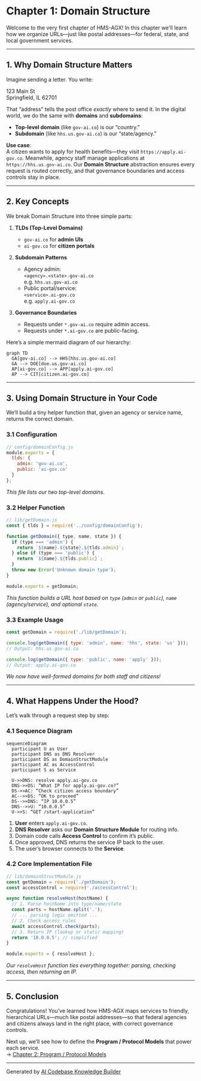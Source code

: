 # Chapter 1: Domain Structure

Welcome to the very first chapter of HMS-AGX! In this chapter we'll learn how we organize URLs—just like postal addresses—for federal, state, and local government services.  

---

## 1. Why Domain Structure Matters

Imagine sending a letter. You write:

  123 Main St  
  Springfield, IL 62701  

That “address” tells the post office *exactly* where to send it. In the digital world, we do the same with **domains** and **subdomains**:

  - **Top-level domain** (like `gov-ai.co`) is our “country.”  
  - **Subdomain** (like `hhs.us.gov-ai.co`) is our “state/agency.”  

**Use case**:  
A citizen wants to apply for health benefits—they visit `https://apply.ai-gov.co`. Meanwhile, agency staff manage applications at `https://hhs.us.gov-ai.co`. Our **Domain Structure** abstraction ensures every request is routed correctly, and that governance boundaries and access controls stay in place.

---

## 2. Key Concepts

We break Domain Structure into three simple parts:

1. **TLDs (Top-Level Domains)**  
   - `gov-ai.co` for **admin UIs**  
   - `ai-gov.co` for **citizen portals**

2. **Subdomain Patterns**  
   - Agency admin:  
     `<agency>.<state>.gov-ai.co`  
     e.g. `hhs.us.gov-ai.co`  
   - Public portal/service:  
     `<service>.ai-gov.co`  
     e.g. `apply.ai-gov.co`

3. **Governance Boundaries**  
   - Requests under `*.gov-ai.co` require admin access.  
   - Requests under `*.ai-gov.co` are public-facing.

Here’s a simple mermaid diagram of our hierarchy:

```mermaid
graph TD
  GA[gov-ai.co] --> HHS[hhs.us.gov-ai.co]
  GA --> DOE[doe.us.gov-ai.co]
  AP[ai-gov.co] --> APP[apply.ai-gov.co]
  AP --> CIT[citizen.ai-gov.co]
```

---

## 3. Using Domain Structure in Your Code

We’ll build a tiny helper function that, given an agency or service name, returns the correct domain.

### 3.1 Configuration

```js
// config/domainConfig.js
module.exports = {
  tlds: {
    admin: 'gov-ai.co',
    public: 'ai-gov.co'
  }
};
```
*This file lists our two top-level domains.*

### 3.2 Helper Function

```js
// lib/getDomain.js
const { tlds } = require('../config/domainConfig');

function getDomain({ type, name, state }) {
  if (type === 'admin') {
    return `${name}.${state}.${tlds.admin}`;
  } else if (type === 'public') {
    return `${name}.${tlds.public}`;
  }
  throw new Error('Unknown domain type');
}

module.exports = getDomain;
```
*This function builds a URL host based on `type` (`admin` or `public`), `name` (agency/service), and optional `state`.*

### 3.3 Example Usage

```js
const getDomain = require('./lib/getDomain');

console.log(getDomain({ type: 'admin', name: 'hhs', state: 'us' }));
// Output: hhs.us.gov-ai.co

console.log(getDomain({ type: 'public', name: 'apply' }));
// Output: apply.ai-gov.co
```
*We now have well-formed domains for both staff and citizens!*

---

## 4. What Happens Under the Hood?

Let’s walk through a request step by step:

### 4.1 Sequence Diagram

```mermaid
sequenceDiagram
  participant U as User
  participant DNS as DNS Resolver
  participant DS as DomainStructModule
  participant AC as AccessControl
  participant S as Service

  U->>DNS: resolve apply.ai-gov.co
  DNS->>DS: “What IP for apply.ai-gov.co?”
  DS->>AC: “Check citizen access boundary”
  AC-->>DS: “OK to proceed”
  DS-->>DNS: “IP 10.0.0.5”
  DNS-->>U: “10.0.0.5”
  U->>S: “GET /start-application”
```

1. **User** enters `apply.ai-gov.co`.  
2. **DNS Resolver** asks our **Domain Structure Module** for routing info.  
3. Domain code calls **Access Control** to confirm it’s public.  
4. Once approved, DNS returns the service IP back to the user.  
5. The user’s browser connects to the **Service**.

### 4.2 Core Implementation File

```js
// lib/domainStructModule.js
const getDomain = require('./getDomain');
const accessControl = require('./accessControl');

async function resolveHost(hostName) {
  // 1. Parse hostName into type/name/state
  const parts = hostName.split('.');
  // ... parsing logic omitted ...
  // 2. Check access rules
  await accessControl.check(parts);
  // 3. Return IP (lookup or static mapping)
  return '10.0.0.5'; // simplified
}

module.exports = { resolveHost };
```
*Our `resolveHost` function ties everything together: parsing, checking access, then returning an IP.*

---

## 5. Conclusion

Congratulations! You’ve learned how HMS-AGX maps services to friendly, hierarchical URLs—much like postal addresses—so that federal agencies and citizens always land in the right place, with correct governance controls.

Next up, we’ll see how to define the **Program / Protocol Models** that power each service.  
→ [Chapter 2: Program / Protocol Models](02_program___protocol_models_.md)

---

Generated by [AI Codebase Knowledge Builder](https://github.com/The-Pocket/Tutorial-Codebase-Knowledge)